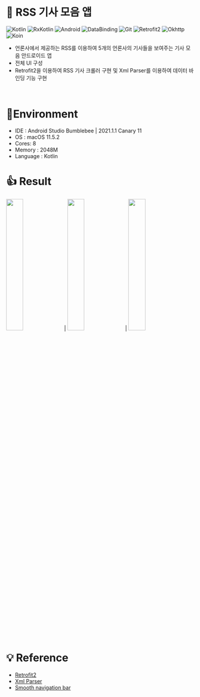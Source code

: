 # 📰 RSS 기사 모음 앱
![Kotlin](https://img.shields.io/badge/Kotlin-7F52FF?style=plastic&logo=kotlin&logoColor=white)
![RxKotlin](https://img.shields.io/badge/RxKotlin-7F52FF?style=plastic&logo=Rxkotlin)
![Android](https://img.shields.io/badge/Android-green?style=plastic&logo=Android&logoColor=white)
![DataBinding](https://img.shields.io/badge/DataBinding-green?style=plastic)
![Git](https://img.shields.io/badge/Git-F05032?style=plastic&logo=Git&logoColor=white)
![Retrofit2](https://img.shields.io/badge/Retrofit2-68B723?style=plastic)
![Okhttp](https://img.shields.io/badge/Okhttp-gray?style=plastic)
![Koin](https://img.shields.io/badge/Koin-F1B45B?style=plastic)
- 언론사에서 제공하는 RSS를 이용하여 5개의 언론사의 기사들을 보여주는 기사 모음 안드로이드 앱
- 전체 UI 구성
- Retrofit2을 이용하여 RSS 기사 크롤러 구현 및 Xml Parser를 이용하여 데이터 바인딩 기능 구현

<br>

# 🔨Environment
* IDE : Android Studio Bumblebee | 2021.1.1 Canary 11
* OS : macOS 11.5.2
* Cores: 8
* Memory : 2048M
* Language : Kotlin


# 👍 Result
<img src="https://user-images.githubusercontent.com/26684848/136032704-4d615ef9-4051-4da3-bcb0-16347ba02648.gif" width="30%" height="30%"/> | <img src="https://user-images.githubusercontent.com/26684848/136032840-55586ee7-e5f9-4c35-93f7-4c034ce1c741.gif" width="30%" height="30%"/> | <img src="https://user-images.githubusercontent.com/26684848/136037659-e5f0199b-ce36-41a2-afaf-52d51b0c67c3.gif" width="30%" height="30%"/>



# 💡 Reference
* [Retrofit2](https://github.com/square/retrofit)
* [Xml Parser](https://github.com/Tickaroo/tikxml)
* [Smooth navigation bar](https://github.com/gauravk95/bubble-navigation)
